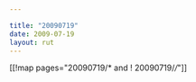 ```yaml
---

title: "20090719"
date: 2009-07-19
layout: rut
---
```


[[!map pages="20090719/* and ! 20090719/*/*"]]
